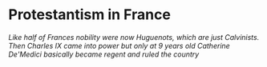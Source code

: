 # Protestantism in France

###### Like half of Frances nobility were now Huguenots, which are just Calvinists. Then Charles IX came into power but only at 9 years old Catherine De'Medici basically became regent and ruled the country